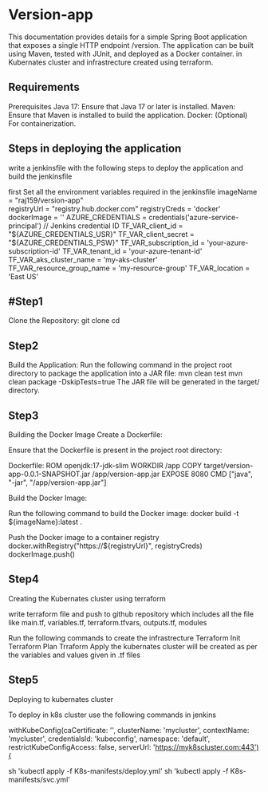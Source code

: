 # Version-app

This documentation provides details for a simple Spring Boot application that exposes a single HTTP endpoint /version. The application can be built using Maven, tested with JUnit, and deployed as a Docker container.
in Kubernates cluster and infrastrecture created using terraform.


## Requirements 

Prerequisites
Java 17: Ensure that Java 17 or later is installed.
Maven: Ensure that Maven is installed to build the application.
Docker: (Optional) For containerization.


## Steps in deploying the application

write a jenkinsfile with the following steps to deploy the application and build the jenkinsfile


first Set all the environment variables required in the jenkinsfile
        imageName = "raj159/version-app"        
        registryUrl = "registry.hub.docker.com"
        registryCreds = 'docker'
        dockerImage = ''
        AZURE_CREDENTIALS = credentials('azure-service-principal') // Jenkins credential ID
        TF_VAR_client_id = "${AZURE_CREDENTIALS_USR}"
        TF_VAR_client_secret = "${AZURE_CREDENTIALS_PSW}"
        TF_VAR_subscription_id = 'your-azure-subscription-id'
        TF_VAR_tenant_id = 'your-azure-tenant-id'
        TF_VAR_aks_cluster_name = 'my-aks-cluster'
        TF_VAR_resource_group_name = 'my-resource-group'
        TF_VAR_location = 'East US'

#Step1
-
Clone the Repository:
git clone <repository-url>
cd <project-directory>

Step2
-
Build the Application:
Run the following command in the project root directory to package the application into a JAR file:
mvn clean test
mvn clean package -DskipTests=true
The JAR file will be generated in the target/ directory.

Step3
-
Building the Docker Image
Create a Dockerfile:

Ensure that the Dockerfile is present in the project root directory:

Dockerfile:
ROM openjdk:17-jdk-slim
WORKDIR /app
COPY target/version-app-0.0.1-SNAPSHOT.jar /app/version-app.jar
EXPOSE 8080
CMD ["java", "-jar", "/app/version-app.jar"]

Build the Docker Image:

Run the following command to build the Docker image:
docker build -t ${imageName}:latest .

Push the Docker image to a container registry
docker.withRegistry("https://${registryUrl}", registryCreds) 
dockerImage.push()

Step4
-
Creating the Kubernates cluster using terraform 

write terraform file and push to github repository which includes all the file like main.tf, variables.tf, terraform.tfvars, outputs.tf, modules

Run the following commands to create the infrastrecture
Terraform Init
Terraform Plan
Trraform Apply
the kubernates cluster will be created as per the variables and values given in .tf files

Step5
-
Deploying to kubernates cluster

To deploy in k8s cluster use the following commands in jenkins 

withKubeConfig(caCertificate: '', clusterName: 'mycluster', contextName: 'mycluster', credentialsId: 'kubeconfig', namespace: 'default', restrictKubeConfigAccess: false, serverUrl: 'https://myk8scluster.com:443'){

sh 'kubectl apply -f K8s-manifests/deploy.yml'
sh 'kubectl apply -f K8s-manifests/svc.yml'




